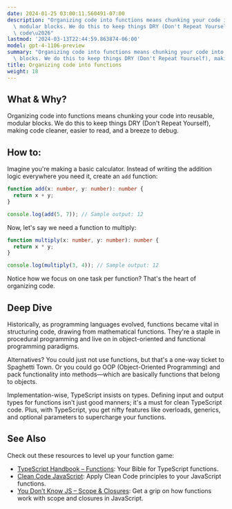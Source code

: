```yaml
---
date: 2024-01-25 03:00:11.560491-07:00
description: "Organizing code into functions means chunking your code into reusable,\
  \ modular blocks. We do this to keep things DRY (Don't Repeat Yourself), making\
  \ code\u2026"
lastmod: '2024-03-13T22:44:59.863874-06:00'
model: gpt-4-1106-preview
summary: "Organizing code into functions means chunking your code into reusable, modular\
  \ blocks. We do this to keep things DRY (Don't Repeat Yourself), making code\u2026"
title: Organizing code into functions
weight: 18
---
```


## What & Why?
Organizing code into functions means chunking your code into reusable, modular blocks. We do this to keep things DRY (Don't Repeat Yourself), making code cleaner, easier to read, and a breeze to debug.

## How to:
Imagine you're making a basic calculator. Instead of writing the addition logic everywhere you need it, create an `add` function:

```TypeScript
function add(x: number, y: number): number {
  return x + y;
}

console.log(add(5, 7)); // Sample output: 12
```

Now, let's say we need a function to multiply:

```TypeScript
function multiply(x: number, y: number): number {
  return x * y;
}

console.log(multiply(3, 4)); // Sample output: 12
```
Notice how we focus on one task per function? That's the heart of organizing code.

## Deep Dive
Historically, as programming languages evolved, functions became vital in structuring code, drawing from mathematical functions. They're a staple in procedural programming and live on in object-oriented and functional programming paradigms.

Alternatives? You could just not use functions, but that's a one-way ticket to Spaghetti Town. Or you could go OOP (Object-Oriented Programming) and pack functionality into methods—which are basically functions that belong to objects.

Implementation-wise, TypeScript insists on types. Defining input and output types for functions isn't just good manners; it's a must for clean TypeScript code. Plus, with TypeScript, you get nifty features like overloads, generics, and optional parameters to supercharge your functions.

## See Also
Check out these resources to level up your function game:

- [TypeScript Handbook – Functions](https://www.typescriptlang.org/docs/handbook/2/functions.html): Your Bible for TypeScript functions.
- [Clean Code JavaScript](https://github.com/ryanmcdermott/clean-code-javascript#functions): Apply Clean Code principles to your JavaScript functions.
- [You Don’t Know JS – Scope & Closures](https://github.com/getify/You-Dont-Know-JS): Get a grip on how functions work with scope and closures in JavaScript.
